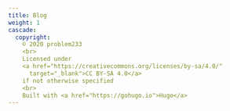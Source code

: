 ```yaml
---
title: Blog
weight: 1
cascade:
  copyright:
    © 2020 problem233
    <br>
    Licensed under
    <a href="https://creativecommons.org/licenses/by-sa/4.0/"
      target="_blank">CC BY-SA 4.0</a>
    if not otherwise specified
    <br>
    Built with <a href="https://gohugo.io">Hugo</a>
---
```

